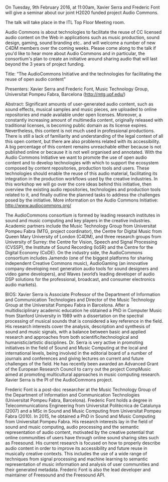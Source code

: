 On Tuesday, 9th February 2016, at 11:00am, Xavier Serra and Frederic Font will give a seminar about our joint H2020 funded project Audio Commons.

The talk will take place in the ITL Top Floor Meeting room. 

Audio Commons is about technologies to facilitate the reuse of CC licensed audio content on the Web in applications such as music production, sound design, gaming, sound branding etc.. and will welcome a number of new C4DM members over the coming weeks. Please come along to the talk if you'd like to hear more about Audio Commons and in particular, the consortium's plan to create an initiative around sharing audio that will last beyond the 3 years of project funding.


Title:
“The AudioCommons Initiative and the technologies for facilitating the reuse of open audio content"

Presenters:
Xavier Serra and Frederic Font, Music Technology Group, Universitat Pompeu Fabra, Barcelona (http://mtg.upf.edu/)

Abstract:
Significant amounts of user-generated audio content, such as sound effects, musical samples and music pieces, are uploaded to online repositories and made available under open licenses. Moreover, a constantly increasing amount of multimedia content, originally released with traditional licenses, is  becoming public domain as its license expires. Nevertheless, this content is not much used in professional productions. There is still a lack of familiarity and understanding of the legal context of all this open content, but there are also problems related with its accessibility. A big percentage of this content remains unreachable either because is not published online or because it is not well organised and annotated. With the Audio Commons Initiative we want to promote the use of open audio content and to develop technologies with which to support the ecosystem composed by content repositories, production tools and users. These technologies should enable the reuse of this audio material, facilitating its integration in the production workflows used by the creative industries. In this workshop we will go over the core ideas behind this initiative, then overview the existing audio repositories, technologies and production tools related to it, and finally outline the planned tasks to address the challenges posed by the initiative. More information on the Audio Commons Initiative:  http://www.audiocommons.org/

The AudioCommons consortium is formed by leading research institutes in sound and music computing and key players in the creative industries. Academic partners include the Music Technology Group from Universitat Pompeu Fabra (MTG, project coordinator), the Centre for Digital Music from Queen Mary University of London (C4DM), and three research groups from University of Surrey: the Centre for Vision, Speech and Signal Processing (CVSSP), the Institute of Sound Recording (IoSR) and the Centre for the Digital Economy (CoDE). On the industry side, the AudioCommons consortium includes Jamendo (one of the biggest platforms for sharing independent Creative Commons music), AudioGaming (an innovative company developing next generation audio tools for sound designers and video game developers), and Waves (world’s leading developer of audio DSP solutions for the professional, broadcast, and consumer electronics audio markets).


BIOS:
Xavier Serra is Associate Professor of the Department of Information and Communication Technologies and Director of the Music Technology Group at the Universitat Pompeu Fabra in Barcelona. After a multidisciplinary academic education he obtained a PhD in Computer Music from Stanford University in 1989 with a dissertation on the spectral processing of musical sounds that is considered a key reference in the field. His research interests cover the analysis, description and synthesis of sound and music signals, with a balance between basic and applied research and approaches from both scientific/technological and humanistic/artistic disciplines. Dr. Serra is very active in promoting initiatives in the field of Sound and Music Computing at the local and international levels, being involved in the editorial board of a number of journals and conferences and giving lectures on current and future challenges of the field. He has recently been awarded an Advanced Grant of the European Research Council to carry out the project CompMusic aimed at promoting multicultural approaches in music computing research.  Xavier Serra is the PI of the AudioCommons project.

Frederic Font is a post-doc researcher at the Music Technology Group of the Department of Information and Communication Technologies (Universitat Pompeu Fabra, Barcelona). Frederic Font holds a degree in Telecommunications Engineering from Universitat Politècnica de Catalunya (2007) and a MSc in Sound and Music Computing from Universitat Pompeu Fabra (2010). In 2015, he obtained a PhD in Sound and Music Computing from Universitat Pompeu Fabra. His research interests lay in the field of sound and music computing, audio processing and the semantic representation of audio content, motivated by the creative potential that online communities of users have through online sound sharing sites such as Freesound. His current research is focused on how to properly describe audio content in order to improve its accessibility and future reuse in musically creative contexts. This includes the use of a wide range of techniques from signal processing and machine learning to semantic representation of music information and analysis of user communities and their generated metadata. Frederic Font is also the lead developer and maintainer of Freesound and the Freesound API.

